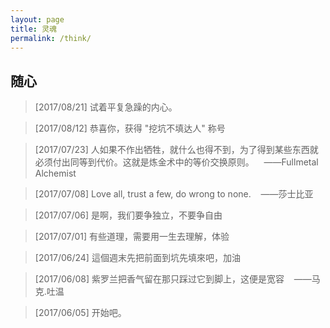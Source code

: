 ```yaml
---
layout: page
title: 灵魂
permalink: /think/
---
```



<div class="wrapper">
<h2>随心</h2>
<blockquote>[2017/08/21] 试着平复急躁的内心。</blockquote>
<blockquote>[2017/08/12] 恭喜你，获得 "挖坑不填达人" 称号</blockquote>
<blockquote>[2017/07/23] 人如果不作出牺牲，就什么也得不到，为了得到某些东西就必须付出同等到代价。这就是炼金术中的等价交换原则。&nbsp;&nbsp;&nbsp;&nbsp;——Fullmetal Alchemist</blockquote>
<blockquote>[2017/07/08] Love all, trust a few, do wrong to none.&nbsp;&nbsp;&nbsp;&nbsp;——莎士比亚</blockquote>
<blockquote>[2017/07/06] 是啊，我们要争独立，不要争自由</blockquote>
<blockquote>[2017/07/01] 有些道理，需要用一生去理解，体验</blockquote>
<blockquote>[2017/06/24] 這個週末先把前面到坑先填來吧，加油</blockquote>
<blockquote>[2017/06/08] 紫罗兰把香气留在那只踩过它到脚上，这便是宽容&nbsp;&nbsp;&nbsp;&nbsp;——马克.吐温</blockquote>
<blockquote>[2017/06/05] 开始吧。</blockquote>

</div>

<style>
.site-footer
{
position:absolute;
bottom:0;
width:100%;
}
body{
overflow-y:hidden;
}
</style>

